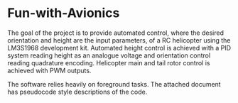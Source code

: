 # Fun-with-Avionics

The goal of the project is to provide automated control, where the desired orientation and height are the input parameters, of a RC helicopter using the LM3S1968 development kit. Automated height control is achieved with a PID system reading height as an analogue voltage and orientation control reading quadrature encoding. Helicopter main and tail rotor control is achieved with PWM outputs.

The software relies heavily on foreground tasks. The attached document has pseudocode style descriptions of the code.